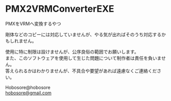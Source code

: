 # PMX2VRMConverterEXE
PMXをVRMへ変換するやつ

剛体などのコピーには対応していませんが、やる気が出ればそのうち対応するかもしれません。  
  
  
使用に特に制限は設けませんが、公序良俗の範囲でお願いします。  
また、このソフトウェアを使用して生じた問題について制作者は責任を負いません。  
答えられるかはわかりませんが、不具合や要望があれば遠慮なくご連絡ください。  
  
  
Hobosore@hobosore  
hobosore@gmail.com  
